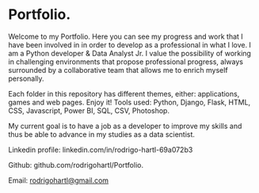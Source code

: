 # Portfolio.
Welcome to my Portfolio. Here you can see my progress and work that I have been involved in in order to develop as a professional in what I love.
I am a Python developer & Data Analyst Jr. I value the possibility of working in challenging environments that propose professional progress, always surrounded by a collaborative 
team that allows me to enrich myself personally.

Each folder in this repository has different themes, either: applications, games and web pages. Enjoy it!
Tools used: Python, Django, Flask, HTML, CSS, Javascript, Power BI, SQL, CSV, Photoshop.

My current goal is to have a job as a developer to improve my skills and thus be able to advance in my studies as a data scientist.

Linkedin profile:
linkedin.com/in/rodrigo-hartl-69a072b3

Github:
github.com/rodrigohartl/Portfolio.

Email:
rodrigohartl@gmail.com
